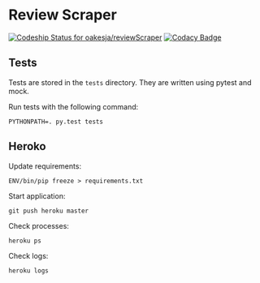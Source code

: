 Review Scraper
============
[ ![Codeship Status for oakesja/reviewScraper](https://www.codeship.io/projects/69f53e70-0eb3-0132-d7c4-1276fda57f98/status?branch=master)](https://www.codeship.io/projects/32485)
[![Codacy Badge](https://www.codacy.com/project/badge/9680c9b6bd174ccaa7d650b2389d0e06)](https://www.codacy.com)


## Tests ##
Tests are stored in the `tests` directory. They are written using pytest and mock.

Run tests with the following command:
```
PYTHONPATH=. py.test tests
```

## Heroko ##
Update requirements: 
```
ENV/bin/pip freeze > requirements.txt
```
Start application:
```
git push heroku master
```
Check processes:
```
heroku ps
```
Check logs:
```
heroku logs
```
